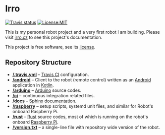Irro
=====

[![Travis status](https://travis-ci.org/Indy2222/irro.svg?branch=master)](https://travis-ci.org/Indy2222/irro)
[![License:MIT](https://img.shields.io/badge/License-MIT-yellow.svg)](https://opensource.org/licenses/MIT)

This is my personal robot project and a very first robot I am building. Please
visit [irro.cz](https://irro.cz) to see this project's documentation.

This project is free software, see its [license](/LICENSE).

Repository Structure
--------------------

* [**/.travis.yml**](/.travis.yml) – [Travis CI](https://travis-ci.org/)
  configuration.
* [**/android**](/android) – Client to the robot (remote control) written as an
  [Android](https://www.android.com/) application in
  [Kotlin](https://kotlinlang.org/).
* [**/arduino**](/arduino) – [Arduino](https://www.arduino.cc/) source codes.
* [**/ci**](/ci) – continuous integration related files.
* [**/docs**](/docs) – [Sphinx](https://www.sphinx-doc.org) documentation.
* [**/raspberry**](/raspberry) – setup scripts, systemd unit files, and similar
  for Robot's onboard Raspberry Pi.
* [**/rust**](/rust) – [Rust](https://www.rust-lang.org/) source codes, most of
  which is running on the robot's onboard
  [Raspberry Pi](https://www.raspberrypi.org/).
* [**/version.txt**](/version.txt) – a single-line file with repository wide
  version of the robot.
